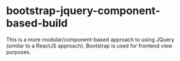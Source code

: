 # bootstrap-jquery-component-based-build
This is a more modular/component-based approach to using JQuery (similar to a ReactJS approach). Bootstrap is used for frontend view purposes.
